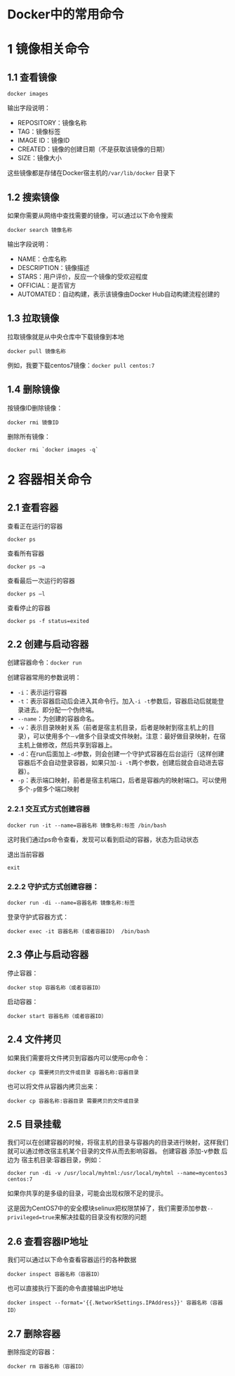 # Docker中的常用命令

# 1 镜像相关命令

## 1.1 查看镜像

```shell
docker images
```

输出字段说明：

- REPOSITORY：镜像名称
- TAG：镜像标签
- IMAGE ID：镜像ID
- CREATED：镜像的创建日期（不是获取该镜像的日期）
- SIZE：镜像大小

这些镜像都是存储在Docker宿主机的`/var/lib/docker` 目录下

## 1.2 搜索镜像

如果你需要从网络中查找需要的镜像，可以通过以下命令搜索

```shell
docker search 镜像名称
```

输出字段说明：

- NAME：仓库名称
- DESCRIPTION：镜像描述
- STARS：用户评价，反应一个镜像的受欢迎程度
- OFFICIAL：是否官方
- AUTOMATED：自动构建，表示该镜像由Docker Hub自动构建流程创建的

## 1.3 拉取镜像

拉取镜像就是从中央仓库中下载镜像到本地

```shell
docker pull 镜像名称
```

例如，我要下载centos7镜像：`docker pull centos:7`

## 1.4 删除镜像

按镜像ID删除镜像：

```shell
docker rmi 镜像ID
```

删除所有镜像：

```shell
docker rmi `docker images -q`
```

# 2 容器相关命令

## 2.1 查看容器

查看正在运行的容器

```
docker ps
```

查看所有容器

```
docker ps –a
```

查看最后一次运行的容器

```
docker ps –l
```

查看停止的容器

```
docker ps -f status=exited
```

## 2.2 创建与启动容器

创建容器命令：`docker run`

创建容器常用的参数说明：

- `-i`：表示运行容器
- `-t`：表示容器启动后会进入其命令行。加入`-i -t`参数后，容器启动后就能登录进去。即分配一个伪终端。
- `--name`：为创建的容器命名。
- `-v`：表示目录映射关系（前者是宿主机目录，后者是映射到宿主机上的目录），可以使用多个`－v`做多个目录或文件映射。注意：最好做目录映射，在宿主机上做修改，然后共享到容器上。
- `-d`：在run后面加上`-d`参数，则会创建一个守护式容器在后台运行（这样创建容器后不会自动登录容器，如果只加`-i -t`两个参数，创建后就会自动进去容器）。
- `-p`：表示端口映射，前者是宿主机端口，后者是容器内的映射端口。可以使用多个`-p`做多个端口映射

### 2.2.1 交互式方式创建容器

```shell
docker run -it --name=容器名称 镜像名称:标签 /bin/bash
```

这时我们通过ps命令查看，发现可以看到启动的容器，状态为启动状态  

退出当前容器

```shell
exit
```

### 2.2.2 守护式方式创建容器：

```shell
docker run -di --name=容器名称 镜像名称:标签
```

登录守护式容器方式：

```shell
docker exec -it 容器名称 (或者容器ID)  /bin/bash
```

## 2.3 停止与启动容器

停止容器：

```shell
docker stop 容器名称（或者容器ID）
```

启动容器：

```shell
docker start 容器名称（或者容器ID）
```

## 2.4 文件拷贝

如果我们需要将文件拷贝到容器内可以使用cp命令：

```shell
docker cp 需要拷贝的文件或目录 容器名称:容器目录
```

也可以将文件从容器内拷贝出来：

```shell
docker cp 容器名称:容器目录 需要拷贝的文件或目录
```

## 2.5 目录挂载

我们可以在创建容器的时候，将宿主机的目录与容器内的目录进行映射，这样我们就可以通过修改宿主机某个目录的文件从而去影响容器。
创建容器 添加-v参数 后边为   宿主机目录:容器目录，例如：

```shell
docker run -di -v /usr/local/myhtml:/usr/local/myhtml --name=mycentos3 centos:7
```

如果你共享的是多级的目录，可能会出现权限不足的提示。

这是因为CentOS7中的安全模块selinux把权限禁掉了，我们需要添加参数`--privileged=true`来解决挂载的目录没有权限的问题

## 2.6 查看容器IP地址

我们可以通过以下命令查看容器运行的各种数据

```shell
docker inspect 容器名称（容器ID） 
```

也可以直接执行下面的命令直接输出IP地址

```shell
docker inspect --format='{{.NetworkSettings.IPAddress}}' 容器名称（容器ID）
```

## 2.7 删除容器 

删除指定的容器：

```shell
docker rm 容器名称（容器ID）
```
